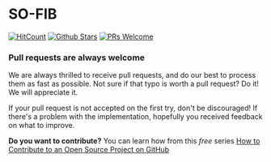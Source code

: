 # SO-FIB
[![HitCount](http://hits.dwyl.io/mrrobb/SO-FIB.svg)]()
[![Github Stars](http://githubbadges.com/star.svg?user=mrrobb&repo=SO-FIB&style=flat&color=fff&background=000)](https://github.com/MrRobb/SO-FIB)
[![PRs Welcome](https://img.shields.io/badge/PRs-welcome-brightgreen.svg?style=flat-square)](http://makeapullrequest.com)


### Pull requests are always welcome

We are always thrilled to receive pull requests, and do our best to
process them as fast as possible. Not sure if that typo is worth a pull
request? Do it! We will appreciate it.

If your pull request is not accepted on the first try, don't be
discouraged! If there's a problem with the implementation, hopefully you
received feedback on what to improve.


**Do you want to contribute?** You can learn how from this *free* series [How to Contribute to an Open Source Project on GitHub](https://egghead.io/series/how-to-contribute-to-an-open-source-project-on-github)
